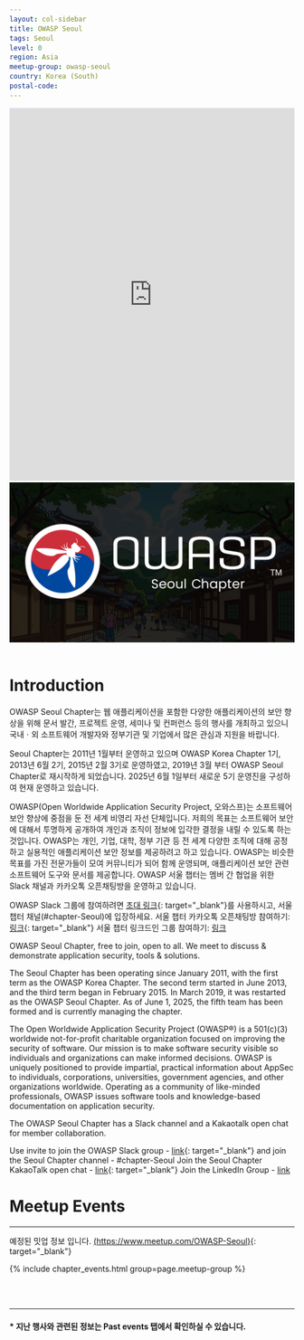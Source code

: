```yaml
---
layout: col-sidebar
title: OWASP Seoul
tags: Seoul
level: 0
region: Asia
meetup-group: owasp-seoul
country: Korea (South)
postal-code: 
---
```

<iframe width="100%" height="659" src="https://www.youtube.com/embed/iA1oKgw36PY?si=g4BeiKdgrNsnQZWZ" title="YouTube video player" frameborder="0" allow="accelerometer; autoplay; clipboard-write; encrypted-media; gyroscope; picture-in-picture; web-share" referrerpolicy="strict-origin-when-cross-origin" allowfullscreen ></iframe>
<br>

<center><img src="./assets/images/OWASP_seoul_Title_2025_summer.png"></center><br>

# Introduction
OWASP Seoul Chapter는 웹 애플리케이션을 포함한 다양한 애플리케이션의 보안 향상을 위해 문서 발간, 프로젝트 운영, 세미나 및 컨퍼런스 등의 행사를 개최하고 있으니 국내ㆍ외 소프트웨어 개발자와 정부기관 및 기업에서 많은 관심과 지원을 바랍니다.

Seoul Chapter는 2011년 1월부터 운영하고 있으며 OWASP Korea Chapter 1기, 2013년 6월 2기, 2015년 2월 3기로 운영하였고, 2019년 3월 부터 OWASP Seoul Chapter로 재시작하게 되었습니다. 2025년 6월 1일부터 새로운 5기 운영진을 구성하여 현재 운영하고 있습니다.

OWASP(Open Worldwide Application Security Project, 오와스프)는 소프트웨어 보안 향상에 중점을 둔 전 세계 비영리 자선 단체입니다. 저희의 목표는 소프트웨어 보안에 대해서 투명하게 공개하여 개인과 조직이 정보에 입각한 결정을 내릴 수 있도록 하는 것입니다. OWASP는 개인, 기업, 대학, 정부 기관 등 전 세계 다양한 조직에 대해 공정하고 실용적인 애플리케이션 보안 정보를 제공하려고 하고 있습니다. OWASP는 비슷한 목표를 가진 전문가들이 모여 커뮤니티가 되어 함께 운영되며, 애플리케이션 보안 관련 소프트웨어 도구와 문서를 제공합니다.
OWASP 서울 챕터는 멤버 간 협업을 위한 Slack 채널과 카카오톡 오픈채팅방을 운영하고 있습니다.

OWASP Slack 그룹에 참여하려면 [초대 링크](https://owasp.org/slack/invite){: target="_blank"}를 사용하시고, 서울 챕터 채널(#chapter-Seoul)에 입장하세요.
서울 챕터 카카오톡 오픈채팅방 참여하기: [링크](https://open.kakao.com/o/gS5IxXxh){: target="_blank"}
서울 챕터 링크드인  그룹 참여하기: [링크](https://www.linkedin.com/groups/14865013/)

OWASP Seoul Chapter, free to join, open to all. We meet to discuss & demonstrate application security, tools & solutions.

The Seoul Chapter has been operating since January 2011, with the first term as the OWASP Korea Chapter. The second term started in June 2013, and the third term began in February 2015. In March 2019, it was restarted as the OWASP Seoul Chapter. As of June 1, 2025, the fifth team has been formed and is currently managing the chapter.

The Open Worldwide Application Security Project (OWASP®) is a 501(c)(3) worldwide not-for-profit charitable organization focused on improving the security of software. Our mission is to make software security visible so individuals and organizations can make informed decisions. OWASP is uniquely positioned to provide impartial, practical information about AppSec to individuals, corporations, universities, government agencies, and other organizations worldwide. Operating as a community of like-minded professionals, OWASP issues software tools and knowledge-based documentation on application security.

The OWASP Seoul Chapter has a Slack channel and a Kakaotalk open chat for member collaboration.

Use invite to join the OWASP Slack group - [link](https://owasp.org/slack/invite){: target="_blank"} and join the Seoul Chapter channel - #chapter-Seoul
Join the Seoul Chapter KakaoTalk open chat - [link](https://open.kakao.com/o/gS5IxXxh){: target="_blank"}
Join the LinkedIn Group - [link](https://www.linkedin.com/groups/14865013/)


# Meetup Events
---  
예정된 밋업 정보 입니다. [(https://www.meetup.com/OWASP-Seoul)](https://www.meetup.com/OWASP-Seoul){: target="_blank"}

{% include chapter_events.html group=page.meetup-group %}

<br>
<br>


---  
#### * 지난 행사와 관련된 정보는 Past events 탭에서 확인하실 수 있습니다.

<br><br>
